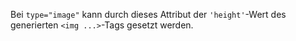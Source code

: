 Bei `type="image"` kann durch dieses Attribut der `'height'`-Wert des generierten `<img ...>`-Tags gesetzt werden.